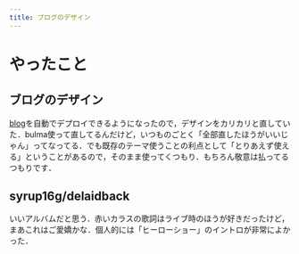 ```yaml
---
title: ブログのデザイン
---
```


# やったこと

## ブログのデザイン

[blog](https://blog.sh4869.net)を自動でデプロイできるようになったので，デザインをカリカリと直していた．bulma使って直してるんだけど，いつものごとく「全部直したほうがいいじゃん」ってなってる．でも既存のテーマ使うことの利点として「とりあえず使える」ということがあるので，そのまま使ってくつもり．もちろん敬意は払ってるつもりです．

## syrup16g/delaidback

いいアルバムだと思う．赤いカラスの歌詞はライブ時のほうが好きだったけど，まあこれはご愛嬌かな．個人的には「ヒーローショー」のイントロが非常によかった．

